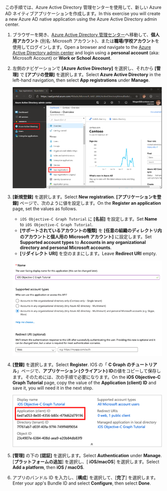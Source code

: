 <!-- markdownlint-disable MD002 MD041 -->

<span data-ttu-id="1d3f8-101">この手順では、Azure Active Directory 管理センターを使用して、新しい Azure AD ネイティブアプリケーションを作成します。</span><span class="sxs-lookup"><span data-stu-id="1d3f8-101">In this exercise you will create a new Azure AD native application using the Azure Active Directory admin center.</span></span>

1. <span data-ttu-id="1d3f8-102">ブラウザーを開き、[Azure Active Directory 管理センター](https://aad.portal.azure.com)へ移動して、**個人用アカウント** (別名: Microsoft アカウント)、または**職場/学校アカウント**を使用してログインします。</span><span class="sxs-lookup"><span data-stu-id="1d3f8-102">Open a browser and navigate to the [Azure Active Directory admin center](https://aad.portal.azure.com) and login using a **personal account** (aka: Microsoft Account) or **Work or School Account**.</span></span>

1. <span data-ttu-id="1d3f8-103">左側のナビゲーションで **[Azure Active Directory]** を選択し、それから **[管理]** で **[アプリの登録]** を選択します。</span><span class="sxs-lookup"><span data-stu-id="1d3f8-103">Select **Azure Active Directory** in the left-hand navigation, then select **App registrations** under **Manage**.</span></span>

    ![<span data-ttu-id="1d3f8-104">アプリの登録のスクリーンショット</span><span class="sxs-lookup"><span data-stu-id="1d3f8-104">A screenshot of the App registrations</span></span> ](./images/aad-portal-app-registrations.png)

1. <span data-ttu-id="1d3f8-105">**[新規登録]** を選択します。</span><span class="sxs-lookup"><span data-stu-id="1d3f8-105">Select **New registration**.</span></span> <span data-ttu-id="1d3f8-106">**[アプリケーションを登録]** ページで、次のように値を設定します。</span><span class="sxs-lookup"><span data-stu-id="1d3f8-106">On the **Register an application** page, set the values as follows.</span></span>

    - <span data-ttu-id="1d3f8-107">`iOS Objective-C Graph Tutorial` に **[名前]** を設定します。</span><span class="sxs-lookup"><span data-stu-id="1d3f8-107">Set **Name** to `iOS Objective-C Graph Tutorial`.</span></span>
    - <span data-ttu-id="1d3f8-108">**[サポートされているアカウントの種類]** を **[任意の組織のディレクトリ内のアカウントと個人用の Microsoft アカウント]** に設定します。</span><span class="sxs-lookup"><span data-stu-id="1d3f8-108">Set **Supported account types** to **Accounts in any organizational directory and personal Microsoft accounts**.</span></span>
    - <span data-ttu-id="1d3f8-109">**[リダイレクト URI]** を空のままにします。</span><span class="sxs-lookup"><span data-stu-id="1d3f8-109">Leave **Redirect URI** empty.</span></span>

    ![[アプリケーションを登録する] ページのスクリーンショット](./images/aad-register-an-app.png)

1. <span data-ttu-id="1d3f8-111">**[登録]** を選択します。</span><span class="sxs-lookup"><span data-stu-id="1d3f8-111">Select **Register**.</span></span> <span data-ttu-id="1d3f8-112">IOS の「 **C Graph のチュートリアル**」ページで、**アプリケーション (クライアント) ID**の値をコピーして保存します。そのためには、次の手順で必要になります。</span><span class="sxs-lookup"><span data-stu-id="1d3f8-112">On the **iOS Objective-C Graph Tutorial** page, copy the value of the **Application (client) ID** and save it, you will need it in the next step.</span></span>

    ![新しいアプリ登録のアプリケーション ID のスクリーンショット](./images/aad-application-id.png)

1. <span data-ttu-id="1d3f8-114">**[管理]** の下の **[認証]** を選択します。</span><span class="sxs-lookup"><span data-stu-id="1d3f8-114">Select **Authentication** under **Manage**.</span></span> <span data-ttu-id="1d3f8-115">[**プラットフォームの追加**] を選択し、[ **iOS/macOS**] を選択します。</span><span class="sxs-lookup"><span data-stu-id="1d3f8-115">Select **Add a platform**, then **iOS / macOS**.</span></span>

1. <span data-ttu-id="1d3f8-116">アプリのバンドル ID を入力し、[**構成**] を選択して、[**完了**] を選択します。</span><span class="sxs-lookup"><span data-stu-id="1d3f8-116">Enter your app's Bundle ID and select **Configure**, then select **Done**.</span></span>
